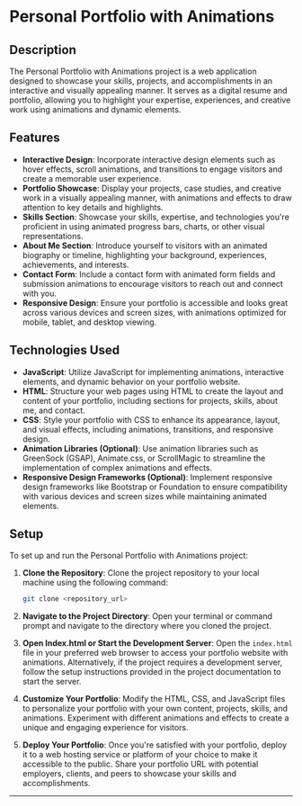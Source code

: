 # Personal Portfolio with Animations

## Description

The Personal Portfolio with Animations project is a web application designed to showcase your skills, projects, and accomplishments in an interactive and visually appealing manner. It serves as a digital resume and portfolio, allowing you to highlight your expertise, experiences, and creative work using animations and dynamic elements.

## Features

- **Interactive Design**: Incorporate interactive design elements such as hover effects, scroll animations, and transitions to engage visitors and create a memorable user experience.
- **Portfolio Showcase**: Display your projects, case studies, and creative work in a visually appealing manner, with animations and effects to draw attention to key details and highlights.
- **Skills Section**: Showcase your skills, expertise, and technologies you're proficient in using animated progress bars, charts, or other visual representations.
- **About Me Section**: Introduce yourself to visitors with an animated biography or timeline, highlighting your background, experiences, achievements, and interests.
- **Contact Form**: Include a contact form with animated form fields and submission animations to encourage visitors to reach out and connect with you.
- **Responsive Design**: Ensure your portfolio is accessible and looks great across various devices and screen sizes, with animations optimized for mobile, tablet, and desktop viewing.

## Technologies Used

- **JavaScript**: Utilize JavaScript for implementing animations, interactive elements, and dynamic behavior on your portfolio website.
- **HTML**: Structure your web pages using HTML to create the layout and content of your portfolio, including sections for projects, skills, about me, and contact.
- **CSS**: Style your portfolio with CSS to enhance its appearance, layout, and visual effects, including animations, transitions, and responsive design.
- **Animation Libraries (Optional)**: Use animation libraries such as GreenSock (GSAP), Animate.css, or ScrollMagic to streamline the implementation of complex animations and effects.
- **Responsive Design Frameworks (Optional)**: Implement responsive design frameworks like Bootstrap or Foundation to ensure compatibility with various devices and screen sizes while maintaining animated elements.

## Setup

To set up and run the Personal Portfolio with Animations project:

1. **Clone the Repository**: Clone the project repository to your local machine using the following command:

   ```bash
   git clone <repository_url>
   ```

2. **Navigate to the Project Directory**: Open your terminal or command prompt and navigate to the directory where you cloned the project.

3. **Open Index.html or Start the Development Server**: Open the `index.html` file in your preferred web browser to access your portfolio website with animations. Alternatively, if the project requires a development server, follow the setup instructions provided in the project documentation to start the server.

4. **Customize Your Portfolio**: Modify the HTML, CSS, and JavaScript files to personalize your portfolio with your own content, projects, skills, and animations. Experiment with different animations and effects to create a unique and engaging experience for visitors.

5. **Deploy Your Portfolio**: Once you're satisfied with your portfolio, deploy it to a web hosting service or platform of your choice to make it accessible to the public. Share your portfolio URL with potential employers, clients, and peers to showcase your skills and accomplishments.

---